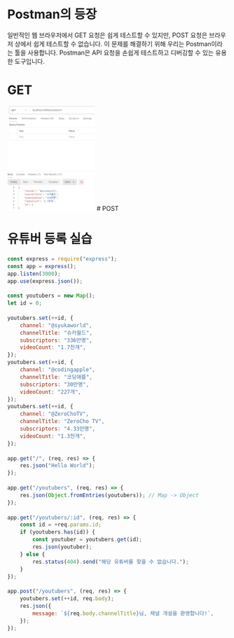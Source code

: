 # Postman의 등장

일반적인 웹 브라우저에서 GET 요청은 쉽게 테스트할 수 있지만, POST 요청은 브라우저 상에서 쉽게 테스트할 수 없습니다. 이 문제를 해결하기 위해 우리는 Postman이라는 툴을 사용합니다. Postman은 API 요청을 손쉽게 테스트하고 디버깅할 수 있는 유용한 도구입니다.

# GET
<img src="images/1.png" alt="alt text" width="200"/>
# POST

# 유튜버 등록 실습

~~~javascript
const express = require("express");
const app = express();
app.listen(3000);
app.use(express.json());

const youtubers = new Map();
let id = 0;

youtubers.set(++id, {
    channel: "@syukaworld",
    channelTitle: "슈카월드",
    subscriptors: "336만명",
    videoCount: "1.7천개",
});
youtubers.set(++id, {
    channel: "@codingapple",
    channelTitle: "코딩애플",
    subscriptors: "30만명",
    videoCount: "227개",
});
youtubers.set(++id, {
    channel: "@ZeroChoTV",
    channelTitle: "ZeroCho TV",
    subscriptors: "4.33만명",
    videoCount: "1.3천개",
});

app.get("/", (req, res) => {
    res.json("Hello World");
});

app.get("/youtubers", (req, res) => {
    res.json(Object.fromEntries(youtubers)); // Map -> Object
});

app.get("/youtubers/:id", (req, res) => {
    const id = +req.params.id;
    if (youtubers.has(id)) {
        const youtuber = youtubers.get(id);
        res.json(youtuber);
    } else {
        res.status(404).send("해당 유튜버를 찾을 수 없습니다.");
    }
});

app.post("/youtubers", (req, res) => {
    youtubers.set(++id, req.body);
    res.json({
        message: `${req.body.channelTitle}님, 채널 개설을 환영합니다!`,
    });
});
~~~